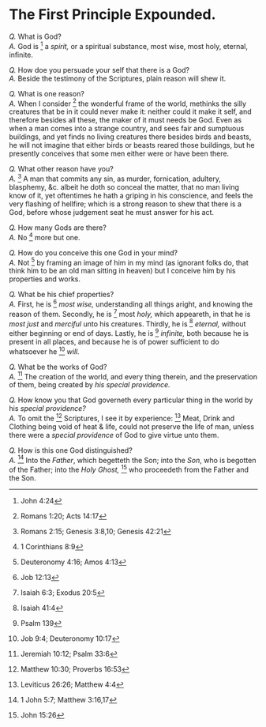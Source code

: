 # The First Principle Expounded.

*Q.* What is God?  
*A.* God is [^a] a *spirit,* or a spiritual substance, most wise, most holy, eternal, infinite.

*Q.* How doe you persuade your self that there is a God?  
*A.* Beside the testimony of the Scriptures, plain reason will shew it.

*Q.* What is one reason?  
*A.* When I consider [^b] the wonderful frame of the world, methinks the silly creatures that be in it could never make it: neither could it make it self, and therefore besides all these, the maker of it must needs be God. Even as when a man comes into a strange country, and sees fair and sumptuous buildings, and yet finds no living creatures there besides birds and beasts, he will not imagine that either birds or beasts reared those buildings, but he presently conceives that some men either were or have been there.

*Q.* What other reason have you?  
*A.* [^c] A man that commits any sin, as murder, fornication, adultery, blasphemy, &c. albeit he doth so conceal the matter, that no man living know of it, yet oftentimes he hath a griping in his conscience, and feels the very flashing of hellfire; which is a strong reason to shew that there is a God, before whose judgement seat he must answer for his act.

*Q.* How many Gods are there?  
*A.* No [^d] more but one.

*Q.* How do you conceive this one God in your mind?  
*A.* Not [^e] by framing an image of him in my mind (as ignorant folks do, that think him to be an old man sitting in heaven) but I conceive him by his properties and works.

*Q.* What be his chief properties?  
*A.* First, he is [^f] *most wise,* understanding all things aright, and knowing the reason of them. Secondly, he is [^g] most *holy,* which appeareth, in that he is *most just* and *merciful* unto his creatures. Thirdly, he is [^h] *eternal,* without either beginning or end of days. Lastly, he is [^i] *infinite,* both because he is present in all places, and because he is of power sufficient to do whatsoever he [^k] *will.*

*Q.* What be the works of God?  
*A.* [^l] The creation of the world, and every thing therein, and the preservation of them, being created by *his special providence.*

*Q.* How know you that God governeth every particular thing in the world by his *special providence?*  
*A.* To omit the [^m] Scriptures, I see it by experience: [^n] Meat, Drink and Clothing being void of heat & life, could not preserve the life of man, unless there were a *special providence* of God to give virtue unto them.

*Q.* How is this one God distinguished?  
*A.* [^o] Into the *Father*, which begetteth the Son; into the *Son*, who is begotten of the Father; into the *Holy Ghost,* [^p] who proceedeth from the Father and the Son.

[^a]: John 4:24

[^b]: Romans 1:20; Acts 14:17

[^c]: Romans 2:15; Genesis 3:8,10; Genesis 42:21

[^d]: 1 Corinthians 8:9

[^e]: Deuteronomy 4:16; Amos 4:13

[^f]: Job 12:13

[^g]: Isaiah 6:3; Exodus 20:5

[^h]: Isaiah 41:4

[^i]: Psalm 139

[^k]: Job 9:4; Deuteronomy 10:17

[^l]: Jeremiah 10:12; Psalm 33:6

[^m]: Matthew 10:30; Proverbs 16:53

[^n]: Leviticus 26:26; Matthew 4:4

[^o]: 1 John 5:7; Matthew 3:16,17

[^p]: John 15:26
